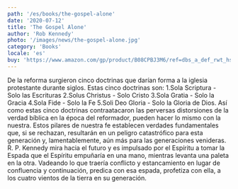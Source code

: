 ```yaml
---
path: '/es/books/the-gospel-alone'
date: '2020-07-12'
title: 'The Gospel Alone'
author: 'Rob Kennedy'
photo: '/images/news/the-gospel-alone.jpg'
category: 'Books'
locale: 'es'
buy: 'https://www.amazon.com/gp/product/B08CPBJ3M6/ref=dbs_a_def_rwt_hsch_vapi_taft_p1_i9'
---
```


De la reforma surgieron cinco doctrinas que darían forma a la iglesia protestante durante siglos. Estas cinco doctrinas son: 1.Sola Scriptura - Solo las Escrituras 2.Solus Christus - Solo Cristo 3.Sola Gratia - Solo la Gracia 4.Sola Fide - Solo la Fe 5.Soli Deo Gloria - Solo la Gloria de Dios. Así como estas cinco doctrinas contraatacaron las perversas distorsiones de la verdad bíblica en la época del reformador, pueden hacer lo mismo con la nuestra. Estos pilares de nuestra fe establecen verdades fundamentales que, si se rechazan, resultarán en un peligro catastrófico para esta generación y, lamentablemente, aún más para las generaciones venideras. R. P. Kennedy mira hacia el futuro y es impulsado por el Espíritu a tomar la Espada que el Espíritu empuñaría en una mano, mientras levanta una paleta en la otra. Vadeando lo que traería conflicto y estancamiento en lugar de confluencia y continuación, predica con esa espada, profetiza con ella, a los cuatro vientos de la tierra en su generación.